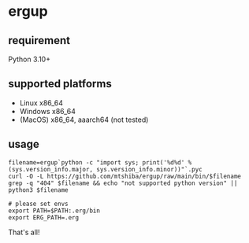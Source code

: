 # ergup

## requirement

Python 3.10+

## supported platforms

* Linux x86_64
* Windows x86_64
* (MacOS) x86_64, aaarch64 (not tested)

## usage

```console
filename=ergup`python -c "import sys; print('%d%d' % (sys.version_info.major, sys.version_info.minor))"`.pyc
curl -O -L https://github.com/mtshiba/ergup/raw/main/bin/$filename
grep -q "404" $filename && echo "not supported python version" || python3 $filename

# please set envs
export PATH=$PATH:.erg/bin
export ERG_PATH=.erg
```

That's all!

